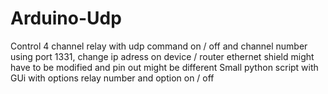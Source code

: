 # Arduino-Udp
Control  4 channel relay with udp command on / off and channel number using port 1331, change ip adress on device / router 
ethernet shield might have to be modified and pin out might be different
Small python script with GUi with options relay number and option on / off
